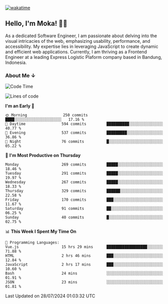 [![wakatime](https://wakatime.com/badge/user/af9abd23-dba3-4dbe-973c-b045a9417a55.svg?style=social)](https://wakatime.com/@af9abd23-dba3-4dbe-973c-b045a9417a55)
## Hello, I'm Moka! 👋🏼


As a dedicated Software Engineer, I am passionate about delving into the visual intricacies of the web, emphasizing usability, performance, and accessibility. My expertise lies in leveraging JavaScript to create dynamic and efficient web applications. Currently, I am thriving as a Frontend Engineer at a leading Express Logistic Plaform company based in Bandung, Indonesia.

### About Me ↓

<!--START_SECTION:waka-->
![Code Time](http://img.shields.io/badge/Code%20Time-10%2C805%20hrs-blue)

![Lines of code](https://img.shields.io/badge/From%20Hello%20World%20I%27ve%20Written-4.0%20million%20lines%20of%20code-blue)

**I'm an Early 🐤** 

```text
🌞 Morning                250 commits         ████░░░░░░░░░░░░░░░░░░░░░   17.16 % 
🌆 Daytime                594 commits         ██████████░░░░░░░░░░░░░░░   40.77 % 
🌃 Evening                537 commits         █████████░░░░░░░░░░░░░░░░   36.86 % 
🌙 Night                  76 commits          █░░░░░░░░░░░░░░░░░░░░░░░░   05.22 % 
```
📅 **I'm Most Productive on Thursday** 

```text
Monday                   269 commits         █████░░░░░░░░░░░░░░░░░░░░   18.46 % 
Tuesday                  291 commits         █████░░░░░░░░░░░░░░░░░░░░   19.97 % 
Wednesday                267 commits         █████░░░░░░░░░░░░░░░░░░░░   18.33 % 
Thursday                 329 commits         ██████░░░░░░░░░░░░░░░░░░░   22.58 % 
Friday                   170 commits         ███░░░░░░░░░░░░░░░░░░░░░░   11.67 % 
Saturday                 91 commits          ██░░░░░░░░░░░░░░░░░░░░░░░   06.25 % 
Sunday                   40 commits          █░░░░░░░░░░░░░░░░░░░░░░░░   02.75 % 
```


📊 **This Week I Spent My Time On** 

```text
💬 Programming Languages: 
Vue.js                   15 hrs 29 mins      ██████████████████░░░░░░░   71.88 % 
HTML                     2 hrs 46 mins       ███░░░░░░░░░░░░░░░░░░░░░░   12.84 % 
JavaScript               2 hrs 17 mins       ███░░░░░░░░░░░░░░░░░░░░░░   10.60 % 
Bash                     24 mins             ░░░░░░░░░░░░░░░░░░░░░░░░░   01.91 % 
JSON                     23 mins             ░░░░░░░░░░░░░░░░░░░░░░░░░   01.81 % 
```


 Last Updated on 28/07/2024 01:03:32 UTC
<!--END_SECTION:waka-->
